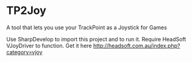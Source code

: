 TP2Joy
======

A tool that lets you use your TrackPoint as a Joystick for Games

Use SharpDevelop to import this project and to run it. Require HeadSoft VJoyDriver to function. Get it here http://headsoft.com.au/index.php?category=vjoy
